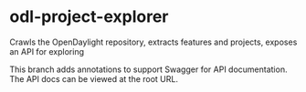 odl-project-explorer
====================

Crawls the OpenDaylight repository, extracts features and projects, exposes an API for exploring

This branch adds annotations to support Swagger for API documentation. The API docs can be viewed at the root URL.
